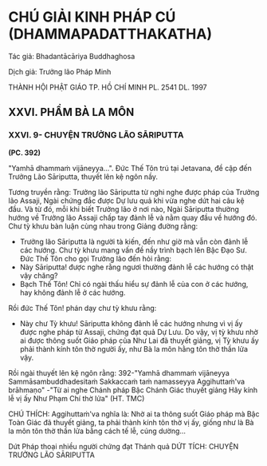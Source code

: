 # CHÚ GIẢI KINH PHÁP CÚ (DHAMMAPADATTHAKATHA)

Tác giả: Bhadantācāriya Buddhaghosa

Dịch giả: Trưởng lão Pháp Minh

THÀNH HỘI PHẬT GIÁO TP. HỒ CHÍ MINH
PL. 2541 DL. 1997

## XXVI. PHẨM BÀ LA MÔN

### XXVI. 9- CHUYỆN TRƯỞNG LÃO SĀRIPUTTA

**(PC. 392)**

"Yamhā dhammaṁ vijāneyya...". Đức Thế Tôn trú tại Jetavana, đề cập đến Trưởng Lão
Sāriputta, thuyết lên kệ ngôn nầy.

Tương truyền rằng: Trưởng lão Sāriputta từ nghi nghe được pháp của Trưởng lão Assaji, Ngài chứng đắc được Dự lưu quả khi vừa nghe dứt hai câu kệ đầu. Và từ đó, mỗi khi biết Trưởng lão ở nơi nào, Ngài Sāriputta thường hướng về Trưởng lão Assaji chấp tay đảnh lễ và nằm quay đầu về hướng đó. Chư tỳ khưu bàn luận cùng nhau trong Giảng đường rằng:

- Trưởng lão Sāriputta là người tà kiến, đến như giờ mà vẫn còn đảnh lễ các hướng.
  Chư tỳ khưu mang vấn đề nầy trình bạch lên Bậc Đạo Sư. Đức Thế Tôn cho gọi Trưởng lão đến hỏi rằng:
- Này Sāriputta! được nghe rằng ngươi thường đảnh lễ các hướng có thật vậy chăng?
- Bạch Thế Tôn! Chỉ có ngài thấu hiểu sự đảnh lễ của con ở các hướng, hay không đảnh lễ ở các hướng.

Rồi đức Thế Tôn! phán dạy chư tỳ khưu rằng:

- Này chư Tỳ khưu! Sāriputta không đảnh lễ các hướng nhưng vì vị ấy được nghe pháp từ Assaji, chứng đạt quả Dự Lưu. Do vậy, vị tỳ khưu nhờ ai được thông suốt Giáo pháp của Như Lai đã thuyết giảng, vị Tỳ khưu ấy phải thành kính tôn thờ người ấy, như Bà la môn hằng tôn thờ thần lửa vậy.

Rồi ngài thuyết lên kệ ngôn rằng: 392-"Yamhā dhammaṁ vijāneyya
Sammāsambuddhadesitaṁ
Sakkaccaṁ taṁ namasseyya
Aggihuttaṁ'va brāhmaṇo" -"Từ ai nghe Chánh pháp
Bậc Chánh Giác thuyết giảng
Hãy kính lễ vị ấy
Như Phạm Chí thờ lửa" (HT. TMC)

CHÚ THÍCH:
Aggihuttaṁ'va nghĩa là: Nhờ ai ta thông suốt Giáo pháp mà Bậc Toàn Giác đã thuyết giảng, ta phải thành kính tôn thờ vị ấy, giống như là Bà la môn tôn thờ thần lửa bằng cách tế lễ, cúng dường...

Dứt Pháp thoại nhiều người chứng đạt Thánh quả
DỨT TÍCH: CHUYỆN TRƯỞNG LÃO SĀRIPUTTA
